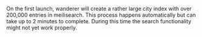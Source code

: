 On the first launch, wanderer will create a rather large city index with over 200,000 entries in meilisearch. This process happens automatically but can take up to 2 minutes to complete. During this time the search functionality might not yet work properly.